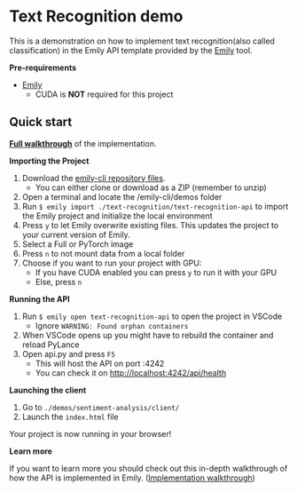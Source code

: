 # Text Recognition demo

This is a demonstration on how to implement text recognition(also called classification) in the Emily API template provided by the [Emily](http://ambolt.io/emily) tool.

**Pre-requirements**
- [Emily](https://github.com/amboltio/emily-cli/#getting-started)
	- CUDA is **NOT** required for this project

## Quick start 
[**Full walkthrough**](https://github.com/amboltio/emily-cli/wiki/Text-recognition) of the implementation.

**Importing the Project**

1. Download the [emily-cli repository files](https://github.com/amboltio/emily-cli).
	* You can either clone or download as a ZIP (remember to unzip)
2. Open a terminal and locate the /emily-cli/demos folder
3. Run ```$ emily import ./text-recognition/text-recognition-api``` to import the Emily project and initialize the local environment
4. Press `y` to let Emily overwrite existing files. This updates the project to your current version of Emily.
5. Select a Full or PyTorch image
6. Press `n` to not mount data from a local folder
7. Choose if you want to run your project with GPU:
	* If you have CUDA enabled you can press `y` to run it with your GPU
	* Else, press `n`

**Running the API**

1. Run `$ emily open text-recognition-api` to open the project in VSCode
	* Ignore `WARNING: Found orphan containers`
3. When VSCode opens up you might have to rebuild the container and reload PyLance 
4. Open api.py and press `F5`
	* This will host the API on port :4242
	* You can check it on [http://localhost:4242/api/health](http://localhost:4242/api/health)

**Launching the client**

1. Go to `./demos/sentiment-analysis/client/`
2. Launch the `index.html` file

Your project is now running in your browser!

**Learn more** 

If you want to learn more you should check out this in-depth walkthrough of how the API is implemented in Emily.
([Implementation walkthrough](https://github.com/amboltio/emily-cli/wiki/Text-recognition))
